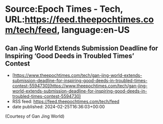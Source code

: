 # Source:Epoch Times - Tech, URL:https://feed.theepochtimes.com/tech/feed, language:en-US

## Gan Jing World Extends Submission Deadline for Inspiring ‘Good Deeds in Troubled Times’ Contest
 - [https://www.theepochtimes.com/tech/gan-jing-world-extends-submission-deadline-for-inspiring-good-deeds-in-troubled-times-contest-5594730](https://www.theepochtimes.com/tech/gan-jing-world-extends-submission-deadline-for-inspiring-good-deeds-in-troubled-times-contest-5594730)
 - RSS feed: https://feed.theepochtimes.com/tech/feed
 - date published: 2024-02-25T16:36:03+00:00

(Courtesy of Gan Jing World)

